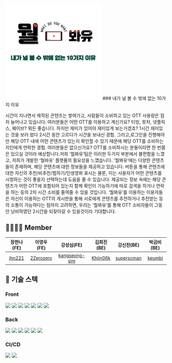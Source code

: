 
<img src="https://github.com/codestates-seb/seb41_main_025/blob/dev_fe/client/public/assets/GreenLogo.png" alt="배너 이미지" width = "300"> ### 내가 널 볼 수 밖에 없는 10가지 이유

시간이 지나면서 제작된 콘텐츠는 쌓여가고, 사람들이 소비하고 있는 OTT 사용량은 점차 늘어나고 있습니다. 여러분들은 어떤 OTT를 이용하고 계신가요? 티빙, 왓챠, 넷플릭스, 웨이브? 뭐든 좋습니다.
하지만 재미가 있어야 재미있게 보는거겠죠? 1시간 재미있는 것을 보러 왔다 2시간 동안 고르다가 시간을 보내신 경험. 그리고,로그인을 진행해야만 해당 OTT 내에 어떤 콘텐츠가 있는지 확인할 수 있기 때문에 해당 OTT를 소비하는 지인에게 연락한 경험. 여러분들은 없으신가요?
OTT를 소비하시는 분들이라면 한 번쯤은 있으실 것이라 예상합니다.저희 ‘뭘봐유’팀은 이러한 두가지 부분에서 불편함을 느꼈고, 저희가 개발한 ‘뭘바유’ 플랫폼의 필요성을 느꼈습니다. 
‘뭘봐유’에는 다양한 콘텐츠들이 존재하며, 해당 콘텐츠에 대한 정보들을 제공하고 있습니다. 버튼을 통해 콘텐츠에 대한 자신의 추천/비추천/찜하기/인생영화 표시는 물론, 이는 사용자가 어떤 콘텐츠를 시청하는 것이 좋을지 선택하는데 도움을 줄 수 있습니다.
제공되는 정보 속에는 해당 콘텐츠가 어떤 OTT에 포함되어 있는지 함께 확인이 가능하기에 따로 검색을 하거나 연락을 하는 등의 2차 시간 소비를 줄여줄 수 있을 것입니다.
‘뭘봐유’를 이용하는 이용자들은 자신이 이용하는 OTT의 게시판을 통해 서로에게 콘텐츠를 추천하거나 추천받는 등의 소통이 가능하다는 점까지 고려하면, 우리는 ‘뭘봐유’를 통해 OTT 소비자들이 그동안 낭비하였던 2시간을 되찾아갈 수 있을것이라 기대합니다.



## 👨‍👩‍👧‍👦 Member

| 장한나(FE) |  이영우 (FE) |  강성심(FE)  |  김희진(BE)  |  강신찬(BE) |  박금비(BE) |
| :-: | :-: |  :-: |  :-: |  :-: |  :-: |
| [jhn221](https://github.com/jhn221) | [2Zerozero](https://github.com/2Zerozero) | [kangseong-sim](https://github.com/kangseong-sim) | [Khjin06k](https://github.com/Khjin06k) | [superscman](https://github.com/superscman)| [keumbi](https://github.com/keumbi)

## :low_brightness: 기술 스텍
### Front

  <img src="https://img.shields.io/badge/React-61DAFB?style=flat&logo=React&logoColor=white"/>
  <img src="https://img.shields.io/badge/styled-components-DB7093?style=flat&logo=styled-components&logoColor=white"/>
<img src="https://img.shields.io/badge/React_Query-FF4154?style=for-the-badge&logo=React_Query&logoColor=white">
  <img src="https://img.shields.io/badge/Axios-5A29E4?style=flat&logo=Axios&logoColor=white"/>
  <img src="https://img.shields.io/badge/React Router-CA4245?style=flat&logo=React Router&logoColor=white"/>
  <img src="https://img.shields.io/badge/html5-E34F26?style=for-the-badge&logo=html5&logoColor=white"> <img src="https://img.shields.io/badge/JavaScript-FFC000?style=for-the-badge&logo=JavaScript&logoColor=black"/> 

### Back

<img src="https://img.shields.io/badge/spring-6DB33F?style=for-the-badge&logo=spring&logoColor=white"/>
<img src="https://img.shields.io/badge/springBoot-6DB33F?style=for-the-badge&logo=springBoot&logoColor=white"/>
<img src="https://img.shields.io/badge/JAVA-F05032?style=for-the-badge&logo=JAVA&logoColor=white"/>
<img src="https://img.shields.io/badge/MySQL-4479A1?style=for-the-badge&logo=MySQL&logoColor=white"/>
<img src="https://img.shields.io/badge/Apache-D22128?style=for-the-badge&logo=Apache&logoColor=white"/>
<img src="https://img.shields.io/badge/SpringSecurity-6DB33F?style=for-the-badge&logo=SpringSecurity&logoColor=white"/>


### CI/CD

  <img src="https://img.shields.io/badge/Amazon S3-569A31?style=flat&logo=Amazon S3&logoColor=white"/>
  <img src="https://img.shields.io/badge/Amazon EC2-FF9900?style=flat&logo=Amazon EC2&logoColor=white"/>
